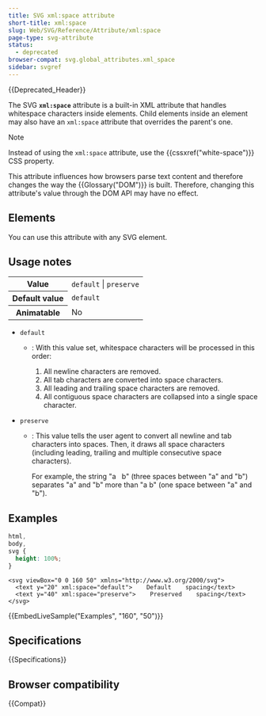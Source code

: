 ```yaml
---
title: SVG xml:space attribute
short-title: xml:space
slug: Web/SVG/Reference/Attribute/xml:space
page-type: svg-attribute
status:
  - deprecated
browser-compat: svg.global_attributes.xml_space
sidebar: svgref
---
```


{{Deprecated_Header}}

The SVG **`xml:space`** attribute is a built-in XML attribute that handles whitespace characters inside elements. Child elements inside an element may also have an `xml:space` attribute that overrides the parent's one.

> [!NOTE]
> Instead of using the `xml:space` attribute, use the {{cssxref("white-space")}} CSS property.

This attribute influences how browsers parse text content and therefore changes the way the {{Glossary("DOM")}} is built. Therefore, changing this attribute's value through the DOM API may have no effect.

## Elements

You can use this attribute with any SVG element.

## Usage notes

<table class="properties">
  <tbody>
    <tr>
      <th scope="row">Value</th>
      <td><code>default</code> | <code>preserve</code></td>
    </tr>
    <tr>
      <th scope="row">Default value</th>
      <td><code>default</code></td>
    </tr>
    <tr>
      <th scope="row">Animatable</th>
      <td>No</td>
    </tr>
  </tbody>
</table>

- `default`

  - : With this value set, whitespace characters will be processed in this order:

    1. All newline characters are removed.
    2. All tab characters are converted into space characters.
    3. All leading and trailing space characters are removed.
    4. All contiguous space characters are collapsed into a single space character.

- `preserve`

  - : This value tells the user agent to convert all newline and tab characters into spaces. Then, it draws all space characters (including leading, trailing and multiple consecutive space characters).

    For example, the string "a&nbsp;&nbsp;&nbsp;b" (three spaces between "a" and "b") separates "a" and "b" more than "a b" (one space between "a" and "b").

## Examples

```css hidden
html,
body,
svg {
  height: 100%;
}
```

```html-nolint
<svg viewBox="0 0 160 50" xmlns="http://www.w3.org/2000/svg">
  <text y="20" xml:space="default">    Default    spacing</text>
  <text y="40" xml:space="preserve">    Preserved    spacing</text>
</svg>
```

{{EmbedLiveSample("Examples", "160", "50")}}

## Specifications

{{Specifications}}

## Browser compatibility

{{Compat}}
